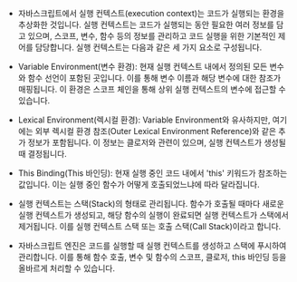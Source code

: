 * 자바스크립트에서 실행 컨텍스트(execution context)는 코드가 실행되는 환경을 추상화한 것입니다. 실행 컨텍스트는 코드가 실행되는 동안 필요한 여러 정보를 담고 있으며, 스코프, 변수, 함수 등의 정보를 관리하고 코드 실행을 위한 기본적인 제어를 담당합니다. 실행 컨텍스트는 다음과 같은 세 가지 요소로 구성됩니다.

* Variable Environment(변수 환경): 현재 실행 컨텍스트 내에서 정의된 모든 변수와 함수 선언이 포함된 곳입니다. 이를 통해 변수 이름과 해당 변수에 대한 참조가 매핑됩니다. 이 환경은 스코프 체인을 통해 상위 실행 컨텍스트의 변수에 접근할 수 있습니다.

* Lexical Environment(렉시컬 환경): Variable Environment와 유사하지만, 여기에는 외부 렉시컬 환경 참조(Outer Lexical Environment Reference)와 같은 추가 정보가 포함됩니다. 이 정보는 클로저와 관련이 있으며, 실행 컨텍스트가 생성될 때 결정됩니다.

* This Binding(This 바인딩): 현재 실행 중인 코드 내에서 'this' 키워드가 참조하는 값입니다. 이는 실행 중인 함수가 어떻게 호출되었느냐에 따라 달라집니다.

* 실행 컨텍스트는 스택(Stack)의 형태로 관리됩니다. 함수가 호출될 때마다 새로운 실행 컨텍스트가 생성되고, 해당 함수의 실행이 완료되면 실행 컨텍스트가 스택에서 제거됩니다. 이를 실행 컨텍스트 스택 또는 호출 스택(Call Stack)이라고 합니다.

* 자바스크립트 엔진은 코드를 실행할 때 실행 컨텍스트를 생성하고 스택에 푸시하여 관리합니다. 이를 통해 함수 호출, 변수 및 함수의 스코프, 클로저, this 바인딩 등을 올바르게 처리할 수 있습니다.